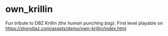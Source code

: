 # own_krillin
Fun tribute to DBZ Krillin _(the human punching bag)_.
First level playable on https://shondiaz.com/assets/demo/own-krillin/index.html
